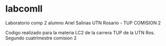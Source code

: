 # labcomll
Laboratorio comp 2 alumno Ariel Salinas UTN Rosario - TUP COMISION 2

Codigo realizado para la materia LC2 de la carrera TUP de la UTN Ros. Segundo cuatrimestre comision 2
